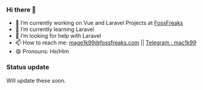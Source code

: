 ### Hi there 👋

- 🔭 I’m currently working on Vue and Laravel Projects at [FossFreaks](https://fossfreaks.com)
- 🌱 I’m currently learning Laravel
- 🤔 I’m looking for help with Laravel
- 📫 How to reach me: [mage1k99@fossfreaks.com](mailto:mage1k99@fossfreaks.com) || [Telegram : mac1k99](https://t.me/mac1k99) 
- 😄 Pronouns: He/Him

### Status update

Will update these soon.
